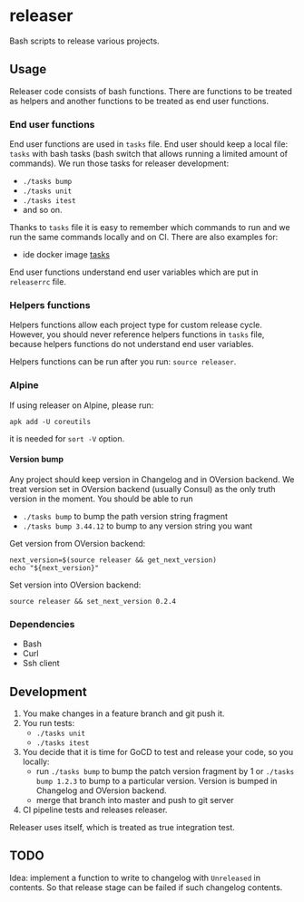 # releaser

Bash scripts to release various projects.

## Usage

Releaser code consists of bash functions. There are functions to be
 treated as helpers and another functions to be treated as end user functions.

### End user functions
End user functions are used in `tasks` file.  End user should keep a local file: `tasks` with bash tasks (bash switch that
  allows running a limited amount of commands). We run those tasks for
  releaser development:
  * `./tasks bump`
  * `./tasks unit`
  * `./tasks itest`
  * and so on.

Thanks to `tasks` file it is easy to remember which commands to run and we
 run the same commands locally and on CI. There are also examples for:
  * ide docker image [tasks](./test/integration/test-files/ide-docker-image/tasks)

End user functions understand end user variables which are put in `releaserrc` file.

### Helpers functions
Helpers functions allow each project type for custom release cycle. However, you should never reference helpers functions in `tasks` file,
 because helpers functions do not understand end user variables.

Helpers functions can be run after you run: `source releaser`.

### Alpine
If using releaser on Alpine, please run:
```
apk add -U coreutils
```
it is needed for `sort -V` option.

#### Version bump
Any project should keep version in Changelog and in OVersion backend.
We treat version set in OVersion backend (usually Consul) as the only truth
 version in the moment. You should be able to run
   * `./tasks bump` to bump the path version string fragment
   * `./tasks bump 3.44.12` to bump to any version string you want

Get version from OVersion backend:
```
next_version=$(source releaser && get_next_version)
echo "${next_version}"
```

Set version into OVersion backend:
```
source releaser && set_next_version 0.2.4
```

### Dependencies
* Bash
* Curl
* Ssh client

## Development
1. You make changes in a feature branch and git push it.
1. You run tests:
   * `./tasks unit`
   * `./tasks itest`
1. You decide that it is time for GoCD to test and release your code, so you locally:
    * run `./tasks bump` to bump the patch version fragment by 1 or
    `./tasks bump 1.2.3` to bump to a particular version. Version is bumped in Changelog and OVersion backend.
    * merge that branch into master and push to git server
1. CI pipeline tests and releases releaser.

Releaser uses itself, which is treated as true integration test.

## TODO
Idea: implement a function to write to changelog with `Unreleased` in contents.
 So that release stage can be failed if such changelog contents.
